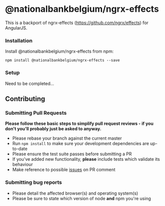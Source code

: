 # @nationalbankbelgium/ngrx-effects

This is a backport of ngrx-effects (https://github.com/ngrx/effects) for AngularJS.

### Installation
Install @nationalbankbelgium/ngrx-effects from npm:

```
npm install @nationalbankbelgium/ngrx-effects --save
```

### Setup
Need to be completed...

## Contributing
### Submitting Pull Requests

**Please follow these basic steps to simplify pull request reviews - if you don't you'll probably just be asked to anyway.**

* Please rebase your branch against the current master
* Run ```npm install``` to make sure your development dependencies are up-to-date
* Please ensure the test suite passes before submitting a PR
* If you've added new functionality, **please** include tests which validate its behaviour
* Make reference to possible [issues](https://github.com/NationalBankBelgium/ngrx-effects-ng1/issues) on PR comment

### Submitting bug reports

* Please detail the affected browser(s) and operating system(s)
* Please be sure to state which version of node **and** npm you're using
